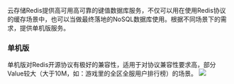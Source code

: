 
云存储Redis提供高可用高可靠的键值数据库服务，不仅可以用在使用Redis协议的缓存场景中，也可以当做最终落地的NoSQL数据库使用。根据不同场景下的需求，提供单机版服务。

### 单机版
单机版对Redis开源协议有极好的兼容性，适用于对协议兼容性要求高，部分Value较大（大于10M，如：游戏里的全区全服用户排行榜）的场景。
![](http://imgcache.tce.fsphere.cn/image/mccdn.qcloud.com/static/img/120c9cc7d7a01a199ef33cecc3709c6c/4.png)
